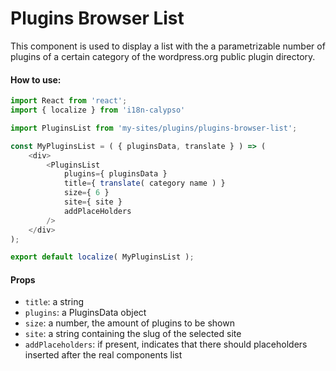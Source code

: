 # Plugins Browser List

This component is used to display a list with the a parametrizable number of plugins of a certain category of the wordpress.org public plugin directory.

#### How to use:

```js
import React from 'react';
import { localize } from 'i18n-calypso'

import PluginsList from 'my-sites/plugins/plugins-browser-list';

const MyPluginsList = ( { pluginsData, translate } ) => (
	<div>
		<PluginsList
			plugins={ pluginsData }
			title={ translate( category name ) }
			size={ 6 }
			site={ site }
			addPlaceHolders
		/>
	</div>
);

export default localize( MyPluginsList );
```

#### Props

- `title`: a string
- `plugins`: a PluginsData object
- `size`: a number, the amount of plugins to be shown
- `site`: a string containing the slug of the selected site
- `addPlaceholders`: if present, indicates that there should placeholders inserted after the real components list
